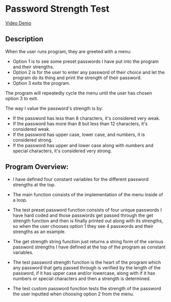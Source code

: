 # Password Strength Test

[Video Demo](https://youtu.be/hUthuBWwRyI)

## Description

When the user runs program, they are greeted with a menu:

- Option 1 is to see some preset passwords I have put into the program and their strengths.
- Option 2 is for the user to enter any password of their choice and let the program do its thing and print the strength of their password.
- Option 3 exits the program.

The program will repeatedly cycle the menu until the user has chosen option 3 to exit.

The way I value the password's strength is by:

- If the password has less than 8 characters, it's considered very weak.
- If the password has more than 8 but less than 12 characters, it's considered weak.
- If the password has upper case, lower case, and numbers, it is considered strong.
- If the password has upper and lower case along with numbers and special characters, it's considered very strong.

## Program Overview:

- I have defined four constant variables for the different password strengths at the top.

- The main function consists of the implementation of the menu inside of a loop.

- The test preset password function consists of four unique passwords I have hard coded and those passwords get passed through the get strength function and then is finally printed out along with its strengths, so when the user chooses option 1 they see 4 passwords and their strengths as an example.

- The get strength string function just returns a string form of the various password strengths I have defined at the top of the program as constant variables.

- The test password strength function is the heart of the program which any password that gets passed through is verified by the length of the password, if it has upper case and/or lowercase, along with if it has numbers or special characters and then a strength is determined.

- The test custom password function tests the strength of the password the user inputted when choosing option 2 from the menu.
